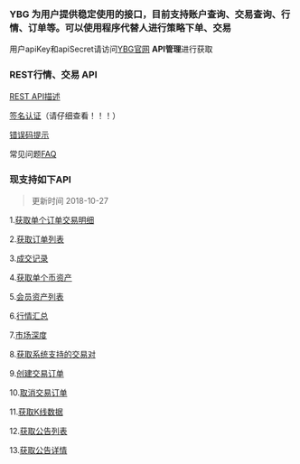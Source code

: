 
### YBG 为用户提供稳定使用的接口，目前支持账户查询、交易查询、行情、订单等。可以使用程序代替人进行策略下单、交易

用户apiKey和apiSecret请访问[YBG官网](http://ybg.one/) **API管理**进行获取

### REST行情、交易 API

[REST API描述](https://github.com/yhjs666/YBG-API-Docs/wiki/API-%E6%8F%8F%E8%BF%B0)

[签名认证](https://github.com/yhjs666/YBG-API-Docs/wiki/%E7%AD%BE%E5%90%8D%E8%AE%A4%E8%AF%81)（请仔细查看！！！）

[错误码提示](https://github.com/yhjs666/YBG-API-Docs/wiki/%E9%94%99%E8%AF%AF%E7%A0%81%E6%8F%90%E7%A4%BA)

常见问题[FAQ](https://github.com/yhjs666/YBG-API-Docs/wiki/API-FAQ)

### 现支持如下API

> 更新时间 2018-10-27

  1.[获取单个订单交易明细](https://github.com/yhjs666/YBG-API-Docs/wiki/%E8%8E%B7%E5%8F%96%E5%8D%95%E4%B8%AA%E8%AE%A2%E5%8D%95%E7%9A%84%E4%BA%A4%E6%98%93%E6%98%8E%E7%BB%86)

  2.[获取订单列表](https://github.com/yhjs666/YBG-API-Docs/wiki/%E8%8E%B7%E5%8F%96%E8%AE%A2%E5%8D%95%E5%88%97%E8%A1%A8)

  3.[成交记录](https://github.com/yhjs666/YBG-API-Docs/wiki/%E8%8E%B7%E5%8F%96%E5%B7%B2%E6%88%90%E4%BA%A4%E8%AE%B0%E5%BD%95)

  4.[获取单个币资产](https://github.com/yhjs666/YBG-API-Docs/wiki/%E8%8E%B7%E5%8F%96%E5%8D%95%E4%B8%AA%E5%B8%81%E7%9A%84%E8%B5%84%E4%BA%A7)

  5.[会员资产列表](https://github.com/yhjs666/YBG-API-Docs/wiki/%E8%8E%B7%E5%BE%97%E4%BC%9A%E5%91%98%E8%B5%84%E4%BA%A7%E5%88%97%E8%A1%A8)

  6.[行情汇总](https://github.com/yhjs666/YBG-API-Docs/wiki/%E8%8E%B7%E5%8F%96%E6%89%80%E6%9C%89%E8%A1%8C%E6%83%85%E6%B1%87%E6%80%BB)

  7.[市场深度](https://github.com/yhjs666/YBG-API-Docs/wiki/%E8%8E%B7%E5%8F%96%E4%BA%A4%E6%98%93%E5%AF%B9%E5%B8%82%E5%9C%BA%E6%B7%B1%E5%BA%A6)

  8.[获取系统支持的交易对](https://github.com/yhjs666/YBG-API-Docs/wiki/%E8%8E%B7%E5%8F%96%E7%B3%BB%E7%BB%9F%E6%94%AF%E6%8C%81%E7%9A%84%E4%BA%A4%E6%98%93%E5%AF%B9)

  9.[创建交易订单](https://github.com/yhjs666/YBG-API-Docs/wiki/%E5%88%9B%E5%BB%BA%E4%BA%A4%E6%98%93%E8%AE%A2%E5%8D%95)

  10.[取消交易订单](https://github.com/yhjs666/YBG-API-Docs/wiki/%E5%8F%96%E6%B6%88%E4%BA%A4%E6%98%93%E8%AE%A2%E5%8D%95)

  11.[获取K线数据](https://github.com/yhjs666/YBG-API-Docs/wiki/%E8%8E%B7%E5%8F%96K%E7%BA%BF%E6%95%B0%E6%8D%AE)

  12.[获取公告列表](https://github.com/yhjs666/YBG-API-Docs/wiki/%E8%8E%B7%E5%8F%96%E5%85%AC%E5%91%8A%E5%88%97%E8%A1%A8)

  13.[获取公告详情](https://github.com/yhjs666/YBG-API-Docs/wiki/%E8%8E%B7%E5%8F%96%E5%85%AC%E5%91%8A%E8%AF%A6%E6%83%85)
